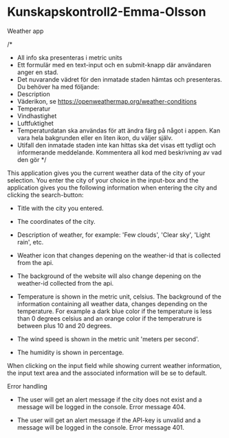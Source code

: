 # Kunskapskontroll2-Emma-Olsson
Weather app


/* 
- All info ska presenteras i metric units
- Ett formulär med en text-input och en submit-knapp där användaren anger en stad.
- Det nuvarande vädret för den inmatade staden hämtas och  presenteras. 
Du behöver ha med följande: 
- Description
- Väderikon, se https://openweathermap.org/weather-conditions 
- Temperatur
- Vindhastighet
- Luftfuktighet
- Temperaturdatan ska användas för att ändra färg på något i appen. Kan vara hela bakgrunden eller en liten ikon, du väljer själv.
- Utifall den inmatade staden inte kan hittas ska det visas ett tydligt och informerande meddelande.
Kommentera all kod med beskrivning av vad den gör
 */

 This application gives you the current weather data of the city of your selection.
 You enter the city of your choice in the input-box and the application gives you the following information when entering the city and clicking the search-button:

 - Title with the city you entered.

 - The coordinates of the city.

 - Description of weather, for example: 'Few clouds', 'Clear sky', 'Light rain', etc.

 - Weather icon that changes depening on the weather-id that is collected from the api. 

 - The background of the website will also change depening on the weather-id collected from the api.

 - Temperature is shown in the metric unit, celsius. The background of the information containing all weather data, changes depending on the temperature. For example a dark blue color if the temperature is less than 0 degrees celsius and an orange color if the temperatrure is between plus 10 and 20 degrees.

 - The wind speed is shown in the metric unit 'meters per second'.

- The humidity is shown in percentage.

When clicking on the input field while showing current weather information, the input text area and the associated information will be se to default.

Error handling
- The user will get an alert message if the city does not exist and a message will be logged in the console. Error message 404.

- The user will get an alert message if the API-key is unvalid and a message will be logged in the console. Error message 401.